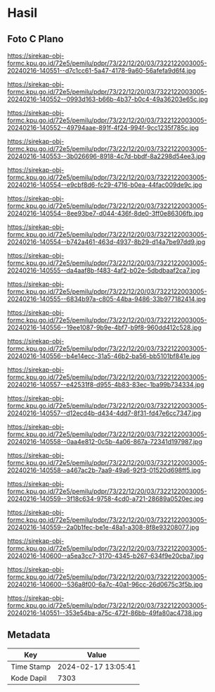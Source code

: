 # Hasil

## Foto C Plano

https://sirekap-obj-formc.kpu.go.id/72e5/pemilu/pdpr/73/22/12/20/03/7322122003005-20240216-140551--d7c1cc61-5a47-4178-9a60-56afefa9d6f4.jpg

https://sirekap-obj-formc.kpu.go.id/72e5/pemilu/pdpr/73/22/12/20/03/7322122003005-20240216-140552--0993d163-b66b-4b37-b0c4-49a36203e65c.jpg

https://sirekap-obj-formc.kpu.go.id/72e5/pemilu/pdpr/73/22/12/20/03/7322122003005-20240216-140552--49794aae-891f-4f24-994f-9cc1235f785c.jpg

https://sirekap-obj-formc.kpu.go.id/72e5/pemilu/pdpr/73/22/12/20/03/7322122003005-20240216-140553--3b026696-8918-4c7d-bbdf-8a2298d54ee3.jpg

https://sirekap-obj-formc.kpu.go.id/72e5/pemilu/pdpr/73/22/12/20/03/7322122003005-20240216-140554--e9cbf8d6-fc29-4716-b0ea-44fac009de9c.jpg

https://sirekap-obj-formc.kpu.go.id/72e5/pemilu/pdpr/73/22/12/20/03/7322122003005-20240216-140554--8ee93be7-d044-436f-8de0-3ff0e86306fb.jpg

https://sirekap-obj-formc.kpu.go.id/72e5/pemilu/pdpr/73/22/12/20/03/7322122003005-20240216-140554--b742a461-463d-4937-8b29-d14a7be97dd9.jpg

https://sirekap-obj-formc.kpu.go.id/72e5/pemilu/pdpr/73/22/12/20/03/7322122003005-20240216-140555--da4aaf8b-f483-4af2-b02e-5dbdbaaf2ca7.jpg

https://sirekap-obj-formc.kpu.go.id/72e5/pemilu/pdpr/73/22/12/20/03/7322122003005-20240216-140555--6834b97a-c805-44ba-9486-33b977182414.jpg

https://sirekap-obj-formc.kpu.go.id/72e5/pemilu/pdpr/73/22/12/20/03/7322122003005-20240216-140556--19ee1087-9b9e-4bf7-b9f8-960dd412c528.jpg

https://sirekap-obj-formc.kpu.go.id/72e5/pemilu/pdpr/73/22/12/20/03/7322122003005-20240216-140556--b4e14ecc-31a5-46b2-ba56-bb5101bf841e.jpg

https://sirekap-obj-formc.kpu.go.id/72e5/pemilu/pdpr/73/22/12/20/03/7322122003005-20240216-140557--e42531f8-d955-4b83-83ec-1ba99b734334.jpg

https://sirekap-obj-formc.kpu.go.id/72e5/pemilu/pdpr/73/22/12/20/03/7322122003005-20240216-140557--d12ecd4b-d434-4dd7-8f31-fd47e6cc7347.jpg

https://sirekap-obj-formc.kpu.go.id/72e5/pemilu/pdpr/73/22/12/20/03/7322122003005-20240216-140558--0aa4e812-0c5b-4a06-867a-72341d197987.jpg

https://sirekap-obj-formc.kpu.go.id/72e5/pemilu/pdpr/73/22/12/20/03/7322122003005-20240216-140558--a467ac2b-7aa9-49a6-92f3-01520d698ff5.jpg

https://sirekap-obj-formc.kpu.go.id/72e5/pemilu/pdpr/73/22/12/20/03/7322122003005-20240216-140559--3f18c634-9758-4cd0-a721-28689a0520ec.jpg

https://sirekap-obj-formc.kpu.go.id/72e5/pemilu/pdpr/73/22/12/20/03/7322122003005-20240216-140559--2a0b1fec-be1e-48a1-a308-8f8e93208077.jpg

https://sirekap-obj-formc.kpu.go.id/72e5/pemilu/pdpr/73/22/12/20/03/7322122003005-20240216-140600--a5ea3cc7-3170-4345-b267-634f9e20cba7.jpg

https://sirekap-obj-formc.kpu.go.id/72e5/pemilu/pdpr/73/22/12/20/03/7322122003005-20240216-140600--536a8f00-6a7c-40a1-96cc-26d0675c3f5b.jpg

https://sirekap-obj-formc.kpu.go.id/72e5/pemilu/pdpr/73/22/12/20/03/7322122003005-20240216-140551--353e54ba-a75c-472f-86bb-49fa80ac4738.jpg


## Metadata

| Key        | Value               |
| ---------- | ------------------- |
| Time Stamp | 2024-02-17 13:05:41 |
| Kode Dapil | 7303                |



